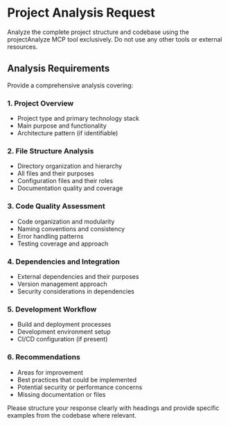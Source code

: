 
# Project Analysis Request

Analyze the complete project structure and codebase using the projectAnalyze MCP tool exclusively. Do not use any other tools or external resources.

## Analysis Requirements

Provide a comprehensive analysis covering:

### 1. Project Overview
- Project type and primary technology stack
- Main purpose and functionality
- Architecture pattern (if identifiable)

### 2. File Structure Analysis
- Directory organization and hierarchy
- All files and their purposes
- Configuration files and their roles
- Documentation quality and coverage

### 3. Code Quality Assessment
- Code organization and modularity
- Naming conventions and consistency
- Error handling patterns
- Testing coverage and approach

### 4. Dependencies and Integration
- External dependencies and their purposes
- Version management approach
- Security considerations in dependencies

### 5. Development Workflow
- Build and deployment processes
- Development environment setup
- CI/CD configuration (if present)

### 6. Recommendations
- Areas for improvement
- Best practices that could be implemented
- Potential security or performance concerns
- Missing documentation or files

Please structure your response clearly with headings and provide specific examples from the codebase where relevant.
